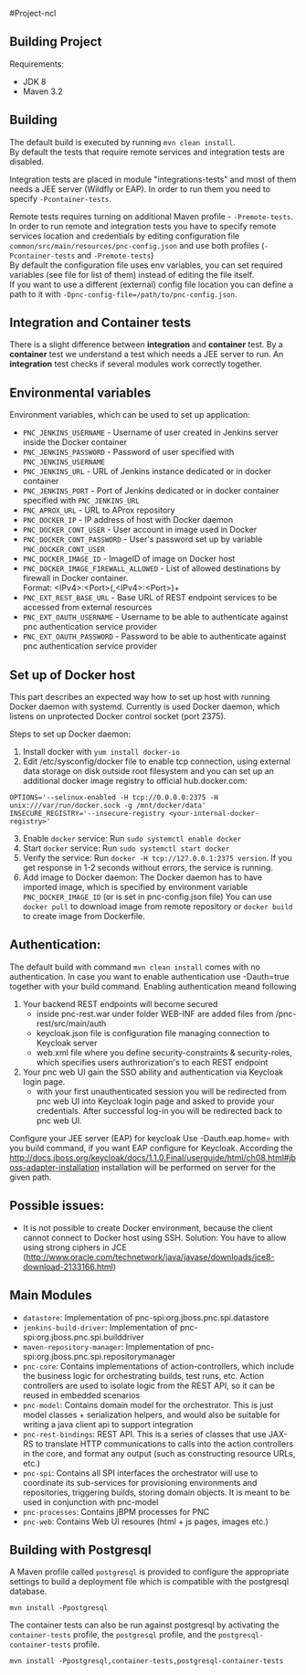 #Project-ncl

Building Project
----------------
Requirements:

* JDK 8
* Maven 3.2


Building
--------
The default build is executed by running `mvn clean install`.<br />
By default the tests that require remote services and integration tests are disabled.<br />

Integration tests are placed in module "integrations-tests" and most of them needs a JEE server (Wildfly or EAP).
In order to run them you need to specify `-Pcontainer-tests`.

Remote tests requires turning on additional Maven profile - `-Premote-tests`.
In order to run remote and integration tests you have to specify remote services location and credentials by editing configuration file `common/src/main/resources/pnc-config.json` and use both profiles (`-Pcontainer-tests` and `-Premote-tests`)<br />
By default the configuration file uses env variables, you can set required variables (see file for list of them) instead of editing the file itself.<br />
If you want to use a different (external) config file location you can define a path to it with `-Dpnc-config-file=/path/to/pnc-config.json`.


Integration and Container tests
-------------------------------
There is a slight difference between **integration** and **container** test. By a **container** test we understand a test which needs a JEE server to run.
An **integration** test checks if several modules work correctly together.


Environmental variables
-----------------------

Environment variables, which can be used to set up application:

* `PNC_JENKINS_USERNAME` - Username of user created in Jenkins server inside the Docker container
* `PNC_JENKINS_PASSWORD` - Password of user specified with `PNC_JENKINS_USERNAME`
* `PNC_JENKINS_URL` - URL of Jenkins instance dedicated or in docker container
* `PNC_JENKINS_PORT` - Port of Jenkins dedicated or in docker container specified with `PNC_JENKINS_URL`
* `PNC_APROX_URL` - URL to AProx repository
* `PNC_DOCKER_IP` - IP address of host with Docker daemon
* `PNC_DOCKER_CONT_USER` - User account in image used in Docker
* `PNC_DOCKER_CONT_PASSWORD` - User's password set up by variable `PNC_DOCKER_CONT_USER`
* `PNC_DOCKER_IMAGE_ID` - ImageID of image on Docker host
* `PNC_DOCKER_IMAGE_FIREWALL_ALLOWED` - List of allowed destinations by firewall in Docker container. <br /> Format: \<IPv4>:\<Port>(,\<IPv4>:\<Port>)+
* `PNC_EXT_REST_BASE_URL` - Base URL of REST endpoint services to be accessed from external resources
* `PNC_EXT_OAUTH_USERNAME` - Username to be able to authenticate against pnc authentication service provider
* `PNC_EXT_OAUTH_PASSWORD` -  Password to be able to authenticate against pnc authentication service provider


Set up of Docker host
------------
This part describes an expected way how to set up host with running Docker daemon with systemd.
Currently is used Docker daemon, which listens on unprotected Docker control socket (port 2375).

Steps to set up Docker daemon:

1. Install docker with `yum install docker-io`
2. Edit /etc/sysconfig/docker file to enable tcp connection, using external data storage on disk outside root filesystem and you can set up an additional docker image registry to official hub.docker.com:

```
OPTIONS='--selinux-enabled -H tcp://0.0.0.0:2375 -H unix:///var/run/docker.sock -g /mnt/docker/data'
INSECURE_REGISTRY='--insecure-registry <your-internal-docker-registry>'
```

3. Enable `docker` service: Run `sudo systemctl enable docker`
4. Start `docker` service: Run `sudo systemctl start docker`
5. Verify the service: Run `docker -H tcp://127.0.0.1:2375 version`. If you get response in 1-2 seconds without errors, the service is running.
6. Add image to Docker daemon: The Docker daemon has to have imported image, which is specified by environment variable `PNC_DOCKER_IMAGE_ID` (or is set in pnc-config.json file) You can use `docker pull` to download image from remote repository or `docker build` to create image from Dockerfile. 


Authentication:
---------------
The default build with command `mvn clean install` comes with no authentication. In case you want to enable authentication 
use -Dauth=true together with your build command.
Enabling authentication meand following
1. Your backend REST endpoints will become secured 
    - inside pnc-rest.war under folder WEB-INF are added files from /pnc-rest/src/main/auth
    - keycloak.json file is configuration file managing connection to Keycloak server
    - web.xml file where you define security-constraints & security-roles, which specifies users
      authrorization's to each REST endpoint
2. Your pnc web UI gain the SSO ability and authentication via Keycloak login page.
    - with your first unauthenticated session you will be redirected from pnc web UI into
      Keycloak login page and asked to provide your credentials. After successful log-in you
      will be redirected back to pnc web UI.
      
Configure your JEE server (EAP) for keycloak
 Use -Dauth.eap.home=<path to your EAP installation> with you build command, if you want EAP configure for Keycloak.
 According the http://docs.jboss.org/keycloak/docs/1.1.0.Final/userguide/html/ch08.html#jboss-adapter-installation installation
 will be performed on server for the given path.                           
                       


Possible issues:
------------
* It is not possible to create Docker environment, because the client cannot connect to Docker host using SSH. Solution: You have to  allow using strong ciphers in JCE (http://www.oracle.com/technetwork/java/javase/downloads/jce8-download-2133166.html)


Main Modules
------------
* `datastore`: Implementation of pnc-spi:org.jboss.pnc.spi.datastore
* `jenkins-build-driver`: Implementation of pnc-spi:org.jboss.pnc.spi.builddriver
* `maven-repository-manager`: Implementation of pnc-spi:org.jboss.pnc.spi.repositorymanager
* `pnc-core`: Contains implementations of action-controllers, which include the business logic for orchestrating builds, test runs, etc. Action controllers are used to isolate logic from the REST API, so it can be reused in embedded scenarios
* `pnc-model`: Contains domain model for the orchestrator. This is just model classes + serialization helpers, and would also be suitable for writing a java client api to support integration
* `pnc-rest-bindings`: REST API. This is a series of classes that use JAX-RS to translate HTTP communications to calls into the action controllers in the core, and format any output (such as constructing resource URLs, etc.)
* `pnc-spi`: Contains all SPI interfaces the orchestrator will use to coordinate its sub-services for provisioning environments and repositories, triggering builds, storing domain objects. It is meant to be used in conjunction with pnc-model
* `pnc-processes`: Contains jBPM processes for PNC
* `pnc-web`: Contains Web UI resoures (html + js pages, images etc.)

Building with Postgresql
-----------------------
A Maven profile called `postgresql` is provided to configure the appropriate settings to build a deployment file which is compatible with the postgresql database.

    mvn install -Ppostgresql

The container tests can also be run against postgresql by activating the `container-tests` profile, the `postgresql` profile, and the `postgresql-container-tests` profile.

    mvn install -Ppostgresql,container-tests,postgresql-container-tests
